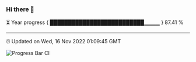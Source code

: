 ### Hi there 👋

⏳ Year progress { ██████████████████████████▁▁▁▁ } 87.41 %

---

⏰ Updated on Wed, 16 Nov 2022 01:09:45 GMT

![Progress Bar CI](https://github.com/liununu/liununu/workflows/Progress%20Bar%20CI/badge.svg)
